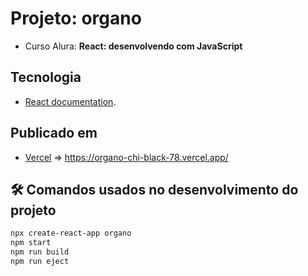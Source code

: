 # Projeto: organo

* Curso Alura: **React: desenvolvendo com JavaScript**

## Tecnologia

* [React documentation](https://reactjs.org/).

## Publicado em

* [Vercel](https://vercel.com/) => https://organo-chi-black-78.vercel.app/

## 🛠️ Comandos usados no desenvolvimento do projeto

```bash
npx create-react-app organo
npm start
npm run build
npm run eject
```
